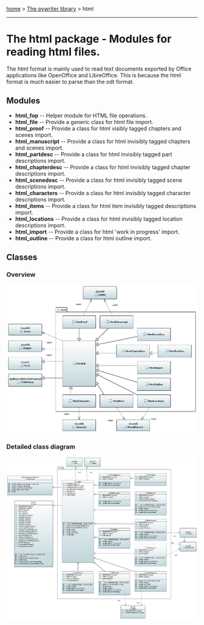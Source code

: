 [home](../index) > [The pywriter library](pywriter) > html

---

# The html package - Modules for reading html files.

The html format is mainly used to read text documents exported by Office 
applications like OpenOffice and LibreOffice. This is because the html format 
is much easier to parse than the odt format.

## Modules
 
- **html_fop** -- Helper module for HTML file operations.
- **html_file** -- Provide a generic class for html file import.
- **html_proof** -- Provide a class for html visibly tagged chapters and scenes import.
- **html_manuscript** -- Provide a class for html invisibly tagged chapters and scenes import.
- **html_partdesc** -- Provide a class for html invisibly tagged part descriptions import.
- **html_chapterdesc** -- Provide a class for html invisibly tagged chapter descriptions import.
- **html_scenedesc** -- Provide a class for html invisibly tagged scene descriptions import.
- **html_characters** -- Provide a class for html invisibly tagged character descriptions import.
- **html_items** -- Provide a class for html item invisibly tagged descriptions import.
- **html_locations** -- Provide a class for html invisibly tagged location descriptions import.
- **html_import** -- Provide a class for html 'work in progress' import.
- **html_outline** -- Provide a class for html outline import.

## Classes

### Overview

![html package class diagram](img/html_package_class_diagram.png)

### Detailed class diagram

![html package detailed class diagram](img/html_package_detailed_class_diagram.png)